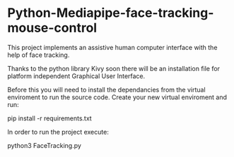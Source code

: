 # Python-Mediapipe-face-tracking-mouse-control
This project implements an assistive human computer interface with the help of face tracking.

Thanks to the python library Kivy soon there will be an installation file for platform independent Graphical User Interface.

Before this you will need to install the dependancies from the virtual enviroment to run the source code.
Create your new virtual enviroment and run:

  pip install -r requirements.txt
 
In order to run the project execute:
  
  python3 FaceTracking.py
  
